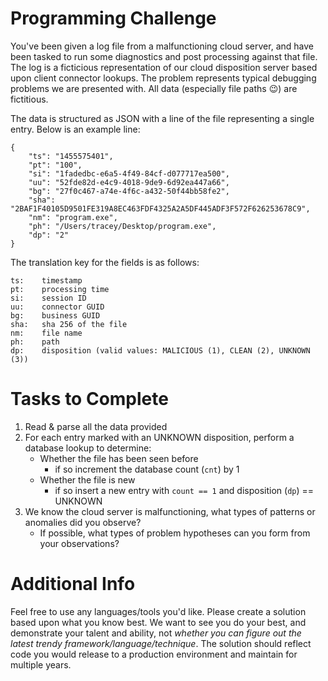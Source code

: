 # Programming Challenge

You've been given a log file from a malfunctioning cloud server, and have been tasked
to run some diagnostics and post processing against that file. The log is a ficticious representation
of our cloud disposition server based upon client connector lookups. The problem represents typical
debugging problems we are presented with. All data (especially file paths :wink:) are fictitious.

The data is structured as JSON with a line of the file representing a single entry. Below is an example line:

```
{
    "ts": "1455575401",
    "pt": "100",
    "si": "1fadedbc-e6a5-4f49-84cf-d077717ea500",
    "uu": "52fde82d-e4c9-4018-9de9-6d92ea447a66",
    "bg": "27f0c467-a74e-4f6c-a432-50f44bb58fe2",
    "sha": "2BAF1F40105D9501FE319A8EC463FDF4325A2A5DF445ADF3F572F626253678C9",
    "nm": "program.exe",
    "ph": "/Users/tracey/Desktop/program.exe",
    "dp": "2"
}
```

The translation key for the fields is as follows:

```
ts:    timestamp
pt:    processing time
si:    session ID
uu:    connector GUID
bg:    business GUID
sha:   sha 256 of the file
nm:    file name
ph:    path
dp:    disposition (valid values: MALICIOUS (1), CLEAN (2), UNKNOWN (3))
```

# Tasks to Complete

1. Read & parse all the data provided
2. For each entry marked with an UNKNOWN disposition, perform a database lookup to determine:
    * Whether the file has been seen before
      * if so increment the database count (`cnt`) by 1
    * Whether the file is new
      * if so insert a new entry with `count == 1` and disposition (`dp`) == UNKNOWN
3. We know the cloud server is malfunctioning, what types of patterns or anomalies did you observe?
    * If possible, what types of problem hypotheses can you form from your observations?

# Additional Info

Feel free to use any languages/tools you'd like. Please create a solution based upon what you know best.
We want to see you do your best, and demonstrate your talent and ability, not *whether you can figure out
the latest trendy framework/language/technique*. The solution should reflect code you would release to a
production environment and maintain for multiple years.
